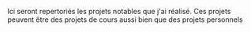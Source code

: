 Ici seront repertoriés les projets notables que j'ai réalisé.
Ces projets peuvent être des projets de cours aussi bien que des projets personnels
